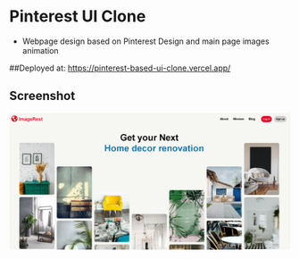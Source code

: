 # Pinterest UI Clone
* Webpage design based on Pinterest Design and main page images animation

##Deployed at:
https://pinterest-based-ui-clone.vercel.app/

## Screenshot
![Screenshot](Screenshot.png)

